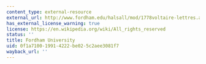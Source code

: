 ```yaml
---
content_type: external-resource
external_url: http://www.fordham.edu/halsall/mod/1778voltaire-lettres.asp
has_external_license_warning: true
license: https://en.wikipedia.org/wiki/All_rights_reserved
status: ''
title: Fordham University
uid: 0f1a7100-1991-4222-be02-5c2aee3081f7
wayback_url: ''
---
```

